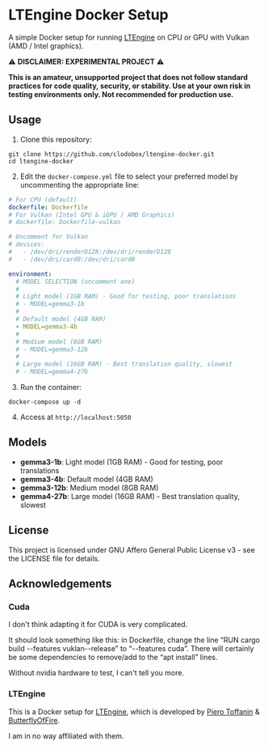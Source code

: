 # LTEngine Docker Setup

A simple Docker setup for running [LTEngine](https://github.com/LibreTranslate/LTEngine) on CPU or GPU with Vulkan (AMD / Intel graphics).

⚠️ **DISCLAIMER: EXPERIMENTAL PROJECT** ⚠️

**This is an amateur, unsupported project that does not follow standard practices for code quality, security, or stability. Use at your own risk in testing environments only. Not recommended for production use.**

## Usage

1. Clone this repository:
```
git clone https://github.com/clodobox/ltengine-docker.git
cd ltengine-docker
```

2. Edit the `docker-compose.yml` file to select your preferred model by uncommenting the appropriate line:
```yaml
# For CPU (default)
dockerfile: Dockerfile
# For Vulkan (Intel GPU & iGPU / AMD Graphics)
# dockerfile: Dockerfile-vulkan

# Uncomment for Vulkan
# devices:
#   - /dev/dri/renderD128:/dev/dri/renderD128
#   - /dev/dri/card0:/dev/dri/card0

environment:
  # MODEL SELECTION (uncomment one)
  #
  # Light model (1GB RAM) - Good for testing, poor translations
  # - MODEL=gemma3-1b
  #
  # Default model (4GB RAM)
  - MODEL=gemma3-4b
  #
  # Medium model (8GB RAM)
  # - MODEL=gemma3-12b
  #
  # Large model (16GB RAM) - Best translation quality, slowest
  # - MODEL=gemma4-27b
```

3. Run the container:
```
docker-compose up -d
```

4. Access at `http://localhost:5050`

## Models

- **gemma3-1b**: Light model (1GB RAM) - Good for testing, poor translations
- **gemma3-4b**: Default model (4GB RAM)
- **gemma3-12b**: Medium model (8GB RAM)
- **gemma4-27b**: Large model (16GB RAM) - Best translation quality, slowest

## License

This project is licensed under GNU Affero General Public License v3 - see the LICENSE file for details.

## Acknowledgements
### Cuda
I don't think adapting it for CUDA is very complicated.

It should look something like this: in Dockerfile, change the line “RUN cargo build --features vuklan--release” to “--features cuda”.
There will certainly be some dependencies to remove/add to the “apt install” lines.

Without nvidia hardware to test, I can't tell you more.

### LTEngine
This is a Docker setup for [LTEngine](https://github.com/LibreTranslate/LTEngine), which is developed by [Piero Toffanin](https://github.com/pierotofy) & [ButterflyOfFire](https://github.com/BoFFire).

I am in no way affiliated with them.

